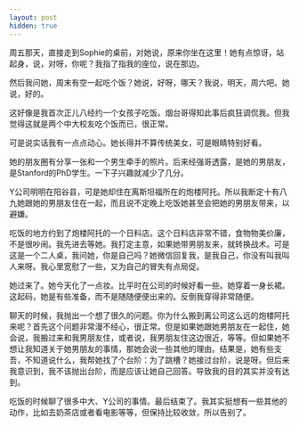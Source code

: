 ```yaml
---
layout: post
hidden: true
---
```


周五那天，直接走到Sophie的桌前，对她说，原来你坐在这里！她有点惊讶，站起身，说，对呀，你呢？我指了指我的座位，说在那边。

然后我问她，周末有空一起吃个饭？她说，好呀，哪天？我说，明天，周六吧。她说，好的。

这好像是我首次正儿八经约一个女孩子吃饭。烟台哥得知此事后疯狂调侃我。但我觉得这就是两个中大校友吃个饭而已，很正常。

可是说实话我有一点点动心。她长得并不算传统美女，可是眼睛特别好看。

她的朋友圈有分享一张和一个男生牵手的照片。后来经强哥透露，是她的男朋友，是Stanford的PhD学生。一下子兴趣就减少了几分。

Y公司明明在阳谷县，可是她却住在离斯坦福所在的炮楼阿托。所以我断定十有八九她跟她的男朋友住在一起，而且说不定晚上吃饭她甚至会把她的男朋友带来，以避嫌。

吃饭的地方约到了炮楼阿托的一个日料店。这个日料店非常不错，食物物美价廉，不是很吵闹。我先进去等她。我打定主意，如果她带男朋友来，就转换战术。可是这是一个二人桌，我问她，你是自己吗？她微信回复我，是我自己，你没有叫我叫人来呀。我心里宽慰了一些，又为自己的冒失有点局促。

她过来了。她今天化了一点妆。比平时在公司的时候好看一些。她穿着一身长裙。这起码，她是有些准备，而不是随随便便出来的。反倒我穿得非常随便。

聊天的时候，我抛出一个想了很久的问题。你为什么搬到离公司这么远的炮楼阿托来呢？首先这个问题非常漫不经心，很正常。但是如果她跟她男朋友在一起住，她会说，我搬过来和我男朋友住，或者说，我男朋友住这边很近，等等。但如果她不想让我知道关于她男朋友的事情，那她会说一些其他的理由。结果是，她有些支吾，不知道说什么，我帮她找了个台阶：为了跳槽？她接过台阶，说是呀。但后来我意识到，我不该抛出台阶，而是应该让她自己回答。导致我的目的其实并没有达到。

吃饭的时候聊了很多中大、Y公司的事情。最后结束了。我其实挺想有一些其他的动作，比如去奶茶店或者看电影等等，但保持比较收敛，所以告别了。